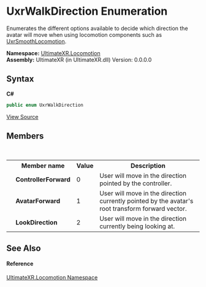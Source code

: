 # UxrWalkDirection Enumeration
 

Enumerates the different options available to decide which direction the avatar will move when using locomotion components such as <a href="T_UltimateXR_Locomotion_UxrSmoothLocomotion">UxrSmoothLocomotion</a>.

**Namespace:**&nbsp;<a href="N_UltimateXR_Locomotion">UltimateXR.Locomotion</a><br />**Assembly:**&nbsp;UltimateXR (in UltimateXR.dll) Version: 0.0.0.0

## Syntax

**C#**<br />
``` C#
public enum UxrWalkDirection
```

<a href="UltimateXR/Scripts/Locomotion/UxrWalkDirection.cs" rel="noopener noreferrer" title="View the source code">View Source</a><br />

## Members
&nbsp;<table><tr><th></th><th>Member name</th><th>Value</th><th>Description</th></tr><tr><td /><td target="F:UltimateXR.Locomotion.UxrWalkDirection.ControllerForward">**ControllerForward**</td><td>0</td><td>User will move in the direction pointed by the controller.</td></tr><tr><td /><td target="F:UltimateXR.Locomotion.UxrWalkDirection.AvatarForward">**AvatarForward**</td><td>1</td><td>User will move in the direction currently pointed by the avatar's root transform forward vector.</td></tr><tr><td /><td target="F:UltimateXR.Locomotion.UxrWalkDirection.LookDirection">**LookDirection**</td><td>2</td><td>User will move in the direction currently being looking at.</td></tr></table>

## See Also


#### Reference
<a href="N_UltimateXR_Locomotion">UltimateXR.Locomotion Namespace</a><br />